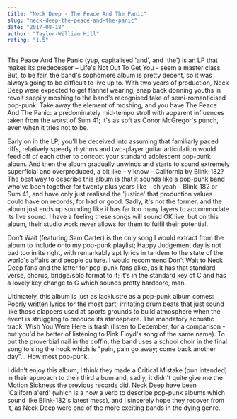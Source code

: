 ```yaml
---
title: "Neck Deep - The Peace And The Panic"
slug: "neck-deep-the-peace-and-the-panic"
date: "2017-08-18"
author: "Taylor-William Hill"
rating: "1.5"
---
```


The Peace And The Panic (yup, capitalised 'and', and 'the') is an LP that makes its predecessor – Life's Not Out To Get You – seem a master class. But, to be fair, the band's sophomore album is pretty decent, so it was always going to be difficult to live up to. With two years of production, Neck Deep were expected to get flannel wearing, snap back donning youths in revolt sappily moshing to the band's recognised take of semi-romanticised pop-punk. Take away the element of moshing, and you have The Peace And The Panic: a predominately mid-tempo stroll with apparent influences taken from the worst of Sum 41; it's as soft as Conor McGregor's punch, even when it tries not to be.

Early on in the LP, you'll be deceived into assuming that familiarly paced riffs, relatively speedy rhythms and two-player guitar articulation would feed off of each other to concoct your standard adolescent pop-punk album. And then the album gradually unwinds and starts to sound extremely superficial and overproduced, a bit like – y'know – California by Blink-182? The best way to describe this album is that it sounds like a pop-punk band who've been together for twenty plus years like – oh yeah – Blink-182 or Sum 41, and have only just realised the 'justice' that production values could have on records, for bad or good. Sadly, it's not the former, and the album just ends up sounding like it has far too many layers to accommodate its live sound. I have a feeling these songs will sound OK live, but on this album, their studio work never allows for them to fulfil their potential.

Don’t Wait (featuring Sam Carter) is the only song I would extract from the album to include onto my pop-punk playlist; Happy Judgement day is not bad too in its right, with remarkably apt lyrics in tandem to the state of the world's affairs and people culture. I would recommend Don’t Wait to Neck Deep fans and the latter for pop-punk fans alike, as it has that standard verse, chorus, bridge/solo format to it; it's in the standard key of C and has a lovely key change to G which sounds pretty hardcore, man.

Ultimately, this album is just as lacklustre as a pop-punk album comes: Poorly written lyrics for the most part; irritating drum beats that just sound like those clappers used at sports grounds to build atmosphere when the event is struggling to produce its atmosphere. The mandatory acoustic track, Wish You Were Here is trash (listen to December, for a comparison - but you'd be better of listening to Pink Floyd's song of the same name). To put the proverbial nail in the coffin, the band uses a school choir in the final song to sing the hook which is "pain, pain go away; come back another day"… How most pop-punk.

I didn't enjoy this album; I think they made a Critical Mistake (pun intended) in their approach to their third album and, sadly, it didn't quite give me the Motion Sickness the previous records did. Neck Deep have been 'California'erd' (which is a now a verb to describe pop-punk albums which sound like Blink-182's latest mess), and I sincerely hope they recover from it, as Neck Deep were one of the more exciting bands in the dying genre.
